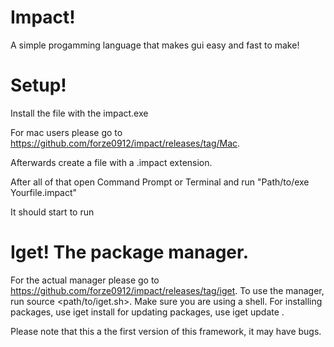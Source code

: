 # Impact!

A simple progamming language that makes gui easy and fast to make!

# Setup!

Install the file with the impact.exe

For mac users please go to https://github.com/forze0912/impact/releases/tag/Mac.

Afterwards create a file with a .impact extension.

After all of that open Command Prompt or Terminal and run "Path/to/exe Yourfile.impact"

It should start to run

# Iget! The package manager.
  For the actual manager please go to https://github.com/forze0912/impact/releases/tag/iget.
  To use the manager, run source <path/to/iget.sh>. Make sure you are using a shell.
  For installing packages, use iget install <github url>
  for updating packages, use iget update <github url> <package name>.

Please note that this a the first version of this framework, it may have bugs.
